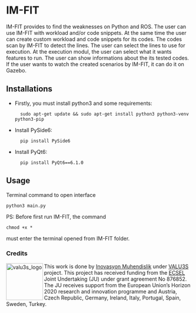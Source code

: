 # IM-FIT

IM-FIT provides to find the weaknesses on Python and ROS. 
The user can use IM-FIT with workload and/or code snippets. At the same time the user can create custom workload and code snippets for its codes.
The codes scan by IM-FIT to detect the lines. The user can select the lines to use for execution. At the execution modul, the user can select what it wants features to run.
The user can show informations about the its tested codes. If the user wants to watch the created scenarios by IM-FIT, it can do it on Gazebo.


Installations
-------------------------------
- Firstly, you must install python3 and some requirements:

        sudo apt-get update && sudo apt-get install python3 python3-venv python3-pip

- Install PySide6:

        pip install PySide6

- Install PyQt6:

        pip install PyQt6==6.1.0

Usage
-------------------------------
Terminal command to open interface

    python3 main.py

PS: Before first run IM-FIT, the command 

    chmod +x * 

must enter the terminal opened from IM-FIT folder.

### Credits

<a href="http://valu3s.eu">
  <img align=left img src="https://valu3s.eu/wp-content/uploads/2020/04/VALU3S_green_transparent-1024x576.png" 
       alt="valu3s_logo" height="100" >
</a>

This work is done by [Inovasyon Muhendislik](https://www.inovasyonmuhendislik.com/) under [VALU3S](https://valu3s.eu) project. This project has received funding from the [ECSEL](https://www.ecsel.eu) Joint Undertaking (JU) under grant agreement No 876852. The JU receives support from the European Union’s Horizon 2020 research and innovation programme and Austria, Czech Republic, Germany, Ireland, Italy, Portugal, Spain, Sweden, Turkey.

